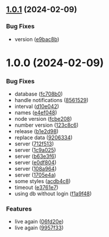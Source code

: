 ## [1.0.1](https://github.com/glauroqj/symplometro/compare/v1.0.0...v1.0.1) (2024-02-09)


### Bug Fixes

* version ([e9bac8b](https://github.com/glauroqj/symplometro/commit/e9bac8bfe23873cc366c3be36b64098ce895c0eb))

# 1.0.0 (2024-02-09)


### Bug Fixes

* database ([fc708b0](https://github.com/glauroqj/symplometro/commit/fc708b0aa9f55647e2d93b8ce365897c8b81ffae))
* handle notifications ([8561529](https://github.com/glauroqj/symplometro/commit/8561529c2424c14d3aed3d254995a38868563db0))
* interval ([d10e042](https://github.com/glauroqj/symplometro/commit/d10e04244e311b441b7de2996297a087788bc46e))
* names ([e4ef048](https://github.com/glauroqj/symplometro/commit/e4ef048baa5d7940bec633d53aabfdac03ad7b00))
* node version ([fcbe208](https://github.com/glauroqj/symplometro/commit/fcbe208101fe9f3294e08f20c76814ccf6e8dad2))
* number version ([123c8c6](https://github.com/glauroqj/symplometro/commit/123c8c6847847eb81c7d84dbb80fc4a7f8b57bb2))
* release ([b1e2d98](https://github.com/glauroqj/symplometro/commit/b1e2d983c8975702ad611d93ab1737a8ec8e71db))
* replace data ([9206334](https://github.com/glauroqj/symplometro/commit/9206334c06a2290cad3de083a2f279824f2ac7f2))
* server ([712f513](https://github.com/glauroqj/symplometro/commit/712f513ee00a858bd17489918f510147e7fe7380))
* server ([1c9a025](https://github.com/glauroqj/symplometro/commit/1c9a025bbdfb053c77f9b7563ab8c32fe55622de))
* server ([b63e3f6](https://github.com/glauroqj/symplometro/commit/b63e3f6162084641edab4a4e9421c74a0bc53485))
* server ([e0df804](https://github.com/glauroqj/symplometro/commit/e0df8040c3b3921dd18183f5f0c3cfba071fa0c5))
* server ([108a964](https://github.com/glauroqj/symplometro/commit/108a964c574257687999c9146632853eae0e808c))
* server ([1705e4a](https://github.com/glauroqj/symplometro/commit/1705e4aa8189875277fcd3b8c0c490db210862c3))
* some styles ([acdb4c8](https://github.com/glauroqj/symplometro/commit/acdb4c824c7f7fb7291c010971c1052e2d8158df))
* timeout ([e3761e7](https://github.com/glauroqj/symplometro/commit/e3761e7d80d61cc31c68e3ab90516f5e02015075))
* using db without login ([f1a9f48](https://github.com/glauroqj/symplometro/commit/f1a9f4872c74b8a490b7617f1427da98c5ca114c))


### Features

* live again ([06fd20e](https://github.com/glauroqj/symplometro/commit/06fd20ecd58c339e73513ee78e15a4d715474878))
* live again ([9957f33](https://github.com/glauroqj/symplometro/commit/9957f3356cffcc7f4bf92d3f908d174eb7833a8c))

